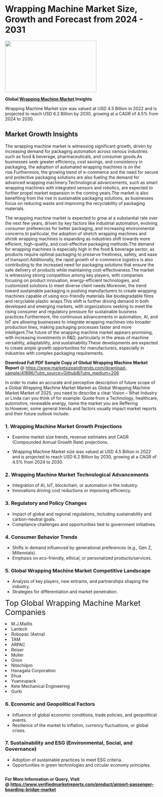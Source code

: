 <H1>Wrapping Machine Market Size, Growth and Forecast from 2024 - 2031</H1><img class="aligncenter size-medium wp-image-584254" src="https://thirdeyenews.in/wp-content/uploads/2024/09/Global-Market-Research-300x168.jpeg" alt="" width="300" height="168" /><p><strong>Global&nbsp;<a href="https://www.marketsizeandtrends.com/download-sample/41696/?utm_source=Github8j?utm_medium=206">Wrapping Machine Market</a> Insights</strong></p><p>Wrapping Machine Market size was valued at USD 4.5 Billion in 2022 and is projected to reach USD 6.2 Billion by 2030, growing at a CAGR of 4.5% from 2024 to 2030.</p><p><h2>Market Growth Insights</h2> <p>The wrapping machine market is witnessing significant growth, driven by increasing demand for packaging automation across various industries such as food & beverage, pharmaceuticals, and consumer goods.As businesses seek greater efficiency, cost savings, and consistency in packaging, the adoption of automated wrapping machines is on the rise.Furthermore, the growing trend of e-commerce and the need for secure and protective packaging solutions are also fueling the demand for advanced wrapping machinery.Technological advancements, such as smart wrapping machines with integrated sensors and robotics, are expected to further propel market expansion in the coming years.The market is also benefiting from the rise in sustainable packaging solutions, as businesses focus on reducing waste and improving the recyclability of packaging materials.</p> <p>The wrapping machine market is expected to grow at a substantial rate over the next few years, driven by key factors like industrial automation, evolving consumer preferences for better packaging, and increasing environmental concerns.In particular, the adoption of stretch wrapping machines and shrink wrapping machines is expanding as industries shift towards more efficient, high-quality, and cost-effective packaging methods.The demand for wrapping machines is especially high in the food & beverage sector, as products require optimal packaging to preserve freshness, safety, and ease of transport.Additionally, the rapid growth of e-commerce logistics is also contributing to the increased need for packaging solutions that ensure the safe delivery of products while maintaining cost-effectiveness.The market is witnessing strong competition among key players, with companies focusing on product innovation, energy-efficient technologies, and customized solutions to meet diverse client needs.Moreover, the trend toward sustainable packaging is pushing manufacturers to create wrapping machines capable of using eco-friendly materials like biodegradable films and recyclable plastic wraps.This shift is further driving demand in both developed and emerging markets, with organizations seeking to meet the rising consumer and regulatory pressure for sustainable business practices.Furthermore, the continuous advancements in automation, AI, and IoT are allowing businesses to integrate wrapping machines into broader production lines, making packaging processes faster and more intelligent.The future of the wrapping machine market appears promising, with increasing investments in R&D, particularly in the areas of machine versatility, adaptability, and sustainability.These developments are expected to create ample growth opportunities for manufacturers, especially in industries with complex packaging requirements.<p><span class=""><strong>Download Full PDF Sample Copy of Global Wrapping Machine Market Report</strong> @ <a href="https://www.marketsizeandtrends.com/download-sample/41696/?utm_source=Github8j?utm_medium=206" target="_blank">https://www.marketsizeandtrends.com/download-sample/41696/?utm_source=Github8j?utm_medium=206</a></span></p><p>In order to make an accurate and perceptive description of future scope of a Global&nbsp;Wrapping Machine Market Market as Global&nbsp;Wrapping Machine Market Market of 2025, you need to describe a clear Vision &ndash; What Industry or Linda can you think of for example: Quote from a Technology, healthcare, automotive, renewable energy, name the market you are Reffering to.However, some general trends and factors usually impact market reports and their future outlook include:</p><h3>1.&nbsp;<strong>Wrapping Machine Market Growth Projections</strong></h3><ul><li>Examine market size trends, revenue estimates and CAGR (Compounded Annual Growth Rate) projections.</li><li><p>Wrapping Machine Market size was valued at USD 4.5 Billion in 2022 and is projected to reach USD 6.2 Billion by 2030, growing at a CAGR of 4.5% from 2024 to 2030.</p></li></ul><h3>2.&nbsp;<strong>Wrapping Machine Market Technological Advancements</strong></h3><ul><li>Integration of AI, IoT, blockchain, or automation in the industry.</li><li>Innovations driving cost reductions or improving efficiency.</li></ul><h3>3.&nbsp;<strong>Regulatory and Policy Changes</strong></h3><ul><li>Impact of global and regional regulations, including sustainability and carbon-neutral goals.</li><li>Compliance challenges and opportunities tied to government initiatives.</li></ul><h3>4.&nbsp;<strong>Consumer Behavior Trends</strong></h3><ul><li>Shifts in demand influenced by generational preferences (e.g., Gen Z, Millennials).</li><li>Emphasis on eco-friendly, ethical, or personalized products/services.</li></ul><h3>5.&nbsp;<strong>Global Wrapping Machine Market Competitive Landscape</strong></h3><ul><li>Analysis of key players, new entrants, and partnerships shaping the industry.</li><li>Strategies for differentiation and market penetration.</li></ul><p data-pm-slice="1 1 []"><span style="color: inherit; font-family: inherit; font-size: 25px;">Top Global Wrapping Machine Market Companies</span></p><div class="" data-test-id=""><p><li>M.J.Maillis</li><li> Lantech</li><li> Robopac (Aetna)</li><li> TAM</li><li> ARPAC</li><li> Reiser</li><li> Muller</li><li> Orion</li><li> Nitechiipm</li><li> Hanagata Corporation</li><li> Ehua</li><li> Yuanxupack</li><li> Kete Mechanical Engineering</li><li> Gurki</li></p></div><h3>6.&nbsp;<strong>Economic and Geopolitical Factors</strong></h3><ul><li>Influence of global economic conditions, trade policies, and geopolitical events.</li><li>Resilience of the market to inflation, currency fluctuations, or global crises.</li></ul><h3>7.&nbsp;<strong>Sustainability and ESG (Environmental, Social, and Governance)</strong></h3><ul><li>Adoption of sustainable practices to meet ESG criteria.</li><li>Opportunities in green technologies and circular economy principles.</li></ul><h2><strong style="font-size: 14px;">For More Information or Query, Visit @&nbsp;</strong><a style="background-color: #ffffff; font-size: 14px;" href="https://www.marketsizeandtrends.com/report/wrapping-machine-market/" target="_blank">https://www.verifiedmarketreports.com/product/airport-passenger-boarding-bridge-market</a></h2>
